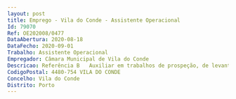 ```yaml
--- 
layout: post
title: Emprego - Vila do Conde - Assistente Operacional
Id: 79070
Ref: OE202008/0477
DataAbertura: 2020-08-18
DataFecho: 2020-09-01
Trabalho: Assistente Operacional
Empregador: Câmara Municipal de Vila do Conde
Descricao: Referência B   Auxiliar em trabalhos de prospeção, de levantamento topográfico e de escavação arqueológica e de conservação e restauro, utilizando para o efeito o equipamento adequado  operar com máquinas necessárias para a manutenção das estações arqueológicas, nomeadamente corta relvas, moto serras e outros, zelando pela sua conservação.
CodigoPostal: 4480-754 VILA DO CONDE
Concelho: Vila do Conde
Distrito: Porto
--- 
```

